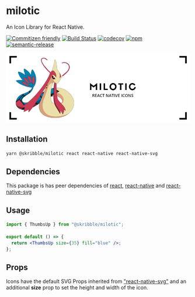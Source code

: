 # milotic

An Icon Library for React Native.

[![Commitizen friendly](https://img.shields.io/badge/commitizen-friendly-brightgreen.svg)](http://commitizen.github.io/cz-cli/)
[![Build Status](https://travis-ci.org/skribble-in/milotic.svg?branch=master)](https://travis-ci.org/skribble-in/milotic)
[![codecov](https://codecov.io/gh/skribble-in/milotic/branch/master/graph/badge.svg)](https://codecov.io/gh/skribble-in/milotic)
[![npm](https://img.shields.io/npm/v/@skribble/milotic.svg)](https://www.npmjs.com/package/@skribble/milotic)
[![semantic-release](https://img.shields.io/badge/%20%20%F0%9F%93%A6%F0%9F%9A%80-semantic--release-e10079.svg)](https://github.com/semantic-release/semantic-release)

<p align="center">
  <img alt="milotic" src="assets/milotic.png">
</p>

## Installation

```bash
yarn @skribble/milotic react react-native react-native-svg
```

## Dependencies

This package is has peer dependencies of [react](https://github.com/facebook/react), [react-native](https://github.com/facebook/react-native) and [react-native-svg](https://github.com/react-native-community/react-native-svg)

## Usage

```jsx
import { ThumbsUp } from "@skribble/milotic";

export default () => {
  return <ThumbsUp size={35} fill="blue" />;
};
```

## Props

Icons have the default SVG Props inherited from ["react-native-svg"](https://github.com/react-native-community/react-native-svg/blob/235ded3d09e1b0a05957d3ba8a42424916d34f38/index.d.ts#L313) and an additional **size** prop to set the height and width of the icon.
